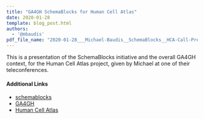 ```yaml
---
title: "GA4GH SchemaBlocks for Human Cell Atlas"
date: 2020-01-28
template: blog_post.html 
authors:
  - '@mbaudis'
pdf_file_name: "2020-01-28___Michael-Baudis__SchemaBlocks__HCA-Call-Presentation.pdf"
---
```


This is a presentation of the SchemaBlocks initiative and the overall GA4GH
context, for the Human Cell Atlas project, given by Michael at one of their
teleconferences.


#### Additional Links

* [schemablocks](http://schemablocks.org)
* [GA4GH](http://ga4gh.org)
* [Human Cell Atlas](https://www.humancellatlas.org)

